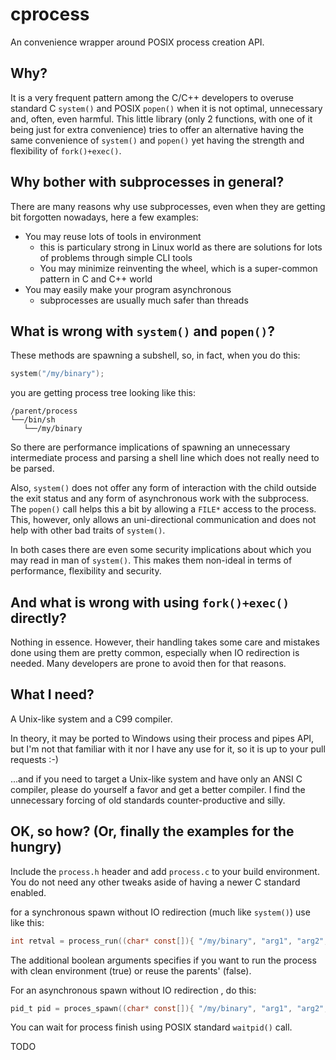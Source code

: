 # cprocess

An convenience wrapper around POSIX process creation API.

## Why?

It is a very frequent pattern among the C/C++ developers to overuse standard C `system()` and POSIX
`popen()` when it is not optimal, unnecessary and, often, even harmful. This little library (only 2
functions, with one of it being just for extra convenience) tries to offer an alternative having the
same convenience of `system()` and `popen()` yet having the strength and flexibility of
`fork()+exec()`.  

## Why bother with subprocesses in general?

There are many reasons why use subprocesses, even when they are getting bit forgotten nowadays, here
a few examples:
- You may reuse lots of tools in environment
    - this is particulary strong in Linux world as there are solutions for lots of problems through
      simple CLI tools
    - You may minimize reinventing the wheel, which is a super-common pattern in C and C++ world
- You may easily make your program asynchronous
    - subprocesses are usually much safer than threads

## What is wrong with `system()` and `popen()`?

These methods are spawning a subshell, so, in fact, when you do this:

```C
system("/my/binary");
```

you are getting process tree looking like this:

    /parent/process
    └──/bin/sh
       └──/my/binary

So there are performance implications of spawning an unnecessary intermediate process and parsing a
shell line which does not really need to be parsed.

Also, `system()` does not offer any form of interaction with the child outside the exit status and
any form of asynchronous work with the subprocess. The `popen()` call helps this a bit by allowing a
`FILE*` access to the process. This, however, only allows an uni-directional communication and does
not help with other bad traits of `system()`.

In both cases there are even some security implications about which you may read in man of
`system()`. This makes them non-ideal in terms of performance, flexibility and security.

## And what is wrong with using `fork()+exec()` directly?

Nothing in essence. However, their handling takes some care and mistakes done using them are pretty
common, especially when IO redirection is needed. Many developers are prone to avoid then for that
reasons.

## What I need?

A Unix-like system and a C99 compiler.

In theory, it may be ported to Windows using their process and pipes API, but I'm not that familiar
with it nor I have any use for it, so it is up to your pull requests :-)

...and if you need to target a Unix-like system and have only an ANSI C compiler, please do yourself
a favor and get a better compiler. I find the unnecessary forcing of old standards
counter-productive and silly.

## OK, so how? (Or, finally the examples for the hungry)

Include the `process.h` header and add `process.c` to your build environment. You do not need any
other tweaks aside of having a newer C standard enabled.

for a synchronous spawn without IO redirection (much like `system()`) use like this:

```C
int retval = process_run((char* const[]){ "/my/binary", "arg1", "arg2", ... , 0 }, false);
```

The additional boolean arguments specifies if you want to run the process with clean environment
(true) or reuse the parents' (false).

For an asynchronous spawn without IO redirection , do this:

```C
pid_t pid = proces_spawn((char* const[]){ "/my/binary", "arg1", "arg2", ..., 0 }, false, 0, 0);
```

You can wait for process finish using POSIX standard `waitpid()` call.

TODO
